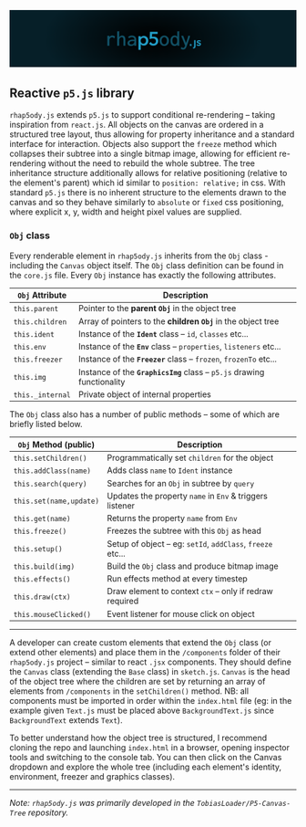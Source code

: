 ![rhap5ody logo](imgs/rhapsody-blue-long.png)

## Reactive `p5.js` library

`rhap5ody.js` extends `p5.js` to support conditional re-rendering – taking inspiration from `react.js`. All objects on the canvas are ordered in a structured tree layout, thus allowing for property inheritance and a standard interface for interaction. Objects also support the `freeze` method which collapses their subtree into a single bitmap image, allowing for efficient re-rendering without the need to rebuild the whole subtree. The tree inheritance structure additionally allows for relative positioning (relative to the element's parent) which id similar to `position: relative;` in css. With standard `p5.js` there is no inherent structure to the elements drawn to the canvas and so they behave similarly to `absolute` or `fixed` css positioning, where explicit x, y, width and height pixel values are supplied.

### `Obj` class

Every renderable element in `rhap5ody.js` inherits from the `Obj` class - including the `Canvas` object itself. The `Obj` class definition can be found in the `core.js` file. Every `Obj` instance has exactly the following attributes.

| `Obj` Attribute  | Description                                                  |
| ---------------- | ------------------------------------------------------------ |
| `this.parent`    | Pointer to the **parent `Obj`** in the object tree           |
| `this.children`  | Array of pointers to the **children `Obj`** in the object tree |
| `this.ident`     | Instance of the **`Ident`** class – `id`, `classes` etc...   |
| `this.env`       | Instance of the **`Env`** class – `properties`, `listeners` etc... |
| `this.freezer`   | Instance of the **`Freezer`** class – `frozen`, `frozenTo` etc... |
| `this.img`       | Instance of the **`GraphicsImg`** class – `p5.js` drawing functionality |
| `this._internal` | Private object of internal properties                        |

The `Obj` class also has a number of public methods – some of which are briefly listed below.

| `Obj` Method (public)   | Description                                                |
| ----------------------- | ---------------------------------------------------------- |
| `this.setChildren()`    | Programmatically set `children` for the object             |
| `this.addClass(name)`   | Adds class `name` to `Ident` instance                      |
| `this.search(query)`    | Searches for an `Obj` in subtree by `query`                |
| `this.set(name,update)` | Updates the property `name` in `Env` & triggers listener   |
| `this.get(name)`        | Returns the property `name` from `Env`                     |
| `this.freeze()`         | Freezes the subtree with this `Obj` as head                |
| `this.setup()`          | Setup of object – eg: `setId`, `addClass`, `freeze` etc... |
| `this.build(img)`       | Build the `Obj` class and produce bitmap image             |
| `this.effects()`        | Run effects method at every timestep                       |
| `this.draw(ctx)`        | Draw element to context `ctx` – only if redraw required    |
| `this.mouseClicked()`   | Event listener for mouse click on object                   |

---

A developer can create custom elements that extend the `Obj` class (or extend other elements) and place them in the `/components` folder of their `rhap5ody.js` project – similar to react `.jsx` components. They should define the `Canvas` class (extending the `Base` class) in `sketch.js`. `Canvas` is the head of the object tree where the children are set by returning an array of elements from `/components` in the `setChildren()` method. NB: all components must be imported in order within the `index.html` file (eg: in the example given `Text.js` must be placed above `BackgroundText.js` since `BackgroundText` extends `Text`).

To better understand how the object tree is structured, I recommend cloning the repo and launching `index.html` in a browser, opening inspector tools and switching to the console tab. You can then click on the Canvas dropdown and explore the whole tree (including each element's identity, environment, freezer and graphics classes).

---

*Note: `rhap5ody.js` was primarily developed in the `TobiasLoader/P5-Canvas-Tree` repository.*
